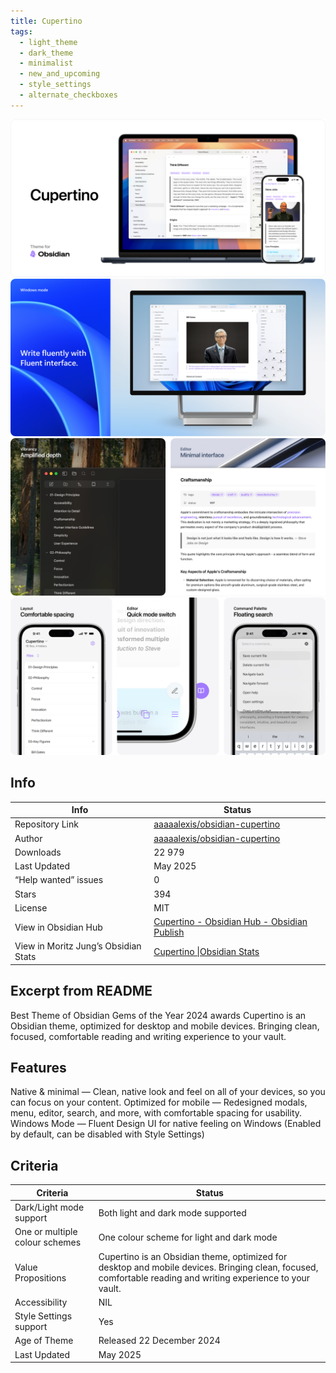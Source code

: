 ```yaml
---
title: Cupertino
tags:
  - light_theme
  - dark_theme
  - minimalist
  - new_and_upcoming
  - style_settings
  - alternate_checkboxes
---
```


<img src="https://raw.githubusercontent.com/aaaaalexis/obsidian-cupertino/refs/heads/main/img/hero.png">

<img src="https://raw.githubusercontent.com/aaaaalexis/obsidian-cupertino/refs/heads/main/img/windows.png">

<img src="https://raw.githubusercontent.com/aaaaalexis/obsidian-cupertino/refs/heads/main/img/native.png">

<img src="https://raw.githubusercontent.com/aaaaalexis/obsidian-cupertino/refs/heads/main/img/mobile.png">

## Info

|Info|Status|
|---|---|
|Repository Link|[aaaaalexis/obsidian-cupertino](https://github.com/aaaaalexis/obsidian-cupertino)|
|Author|[aaaaalexis/obsidian-cupertino](https://github.com/aaaaalexis/obsidian-cupertino)|
|Downloads|22 979|
|Last Updated|May 2025|
|“Help wanted” issues|0|
|Stars|394|
|License|MIT|
|View in Obsidian Hub|[Cupertino \- Obsidian Hub \- Obsidian Publish](https://publish.obsidian.md/hub/02+-+Community+Expansions/02.05+All+Community+Expansions/Themes/Cupertino)|
|View in Moritz Jung’s Obsidian Stats|[Cupertino \|Obsidian Stats](https://www.moritzjung.dev/obsidian-stats/themes/cupertino/)|

## Excerpt from README

Best Theme of Obsidian Gems of the Year 2024 awards
Cupertino is an Obsidian theme, optimized for desktop and mobile devices.
Bringing clean, focused, comfortable reading and writing experience to your vault.

## Features

Native & minimal — Clean, native look and feel on all of your devices, so you
can focus on your content.
Optimized for mobile — Redesigned modals, menu, editor, search, and more,
with comfortable spacing for usability.
Windows Mode — Fluent Design UI for native feeling on Windows (Enabled by
default, can be disabled with Style Settings)

## Criteria

|Criteria|Status|
|---|---|
|Dark/Light mode support|Both light and dark mode supported|
|One or multiple colour schemes|One colour scheme for light and dark mode|
|Value Propositions|Cupertino is an Obsidian theme, optimized for desktop and mobile devices. Bringing clean, focused, comfortable reading and writing experience to your vault.|
|Accessibility|NIL|
|Style Settings support|Yes|
|Age of Theme|Released 22 December 2024|
|Last Updated|May 2025|

